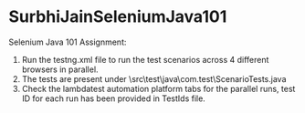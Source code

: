 # SurbhiJainSeleniumJava101

Selenium Java 101 Assignment:

1. Run the testng.xml file to run the test scenarios across 4 different browsers in parallel.
2. The tests are present under \src\test\java\com.test\ScenarioTests.java
3. Check the lambdatest automation platform tabs for the parallel runs, test ID for each run has been provided in TestIds file.